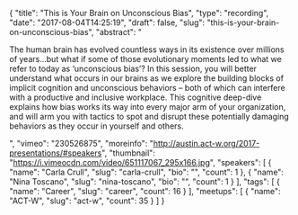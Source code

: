 {
  "title": "This is Your Brain on Unconscious Bias",
  "type": "recording",
  "date": "2017-08-04T14:25:19",
  "draft": false,
  "slug": "this-is-your-brain-on-unconscious-bias",
  "abstract": "<p>The human brain has evolved countless ways in its existence over millions of years...but what if some of those evolutionary moments led to what we refer to today as ‘unconscious bias’? In this session, you will better understand what occurs in our brains as we explore the building blocks of implicit cognition and unconscious behaviors – both of which can interfere with a productive and inclusive workplace. This cognitive deep-dive explains how bias works its way into every major arm of your organization, and will arm you with tactics to spot and disrupt these potentially damaging behaviors as they occur in yourself and others.</p>",
  "vimeo": "230526875",
  "moreinfo": "http://austin.act-w.org/2017-presentations/#speakers",
  "thumbnail": "https://i.vimeocdn.com/video/651117067_295x166.jpg",
  "speakers": [
    {
      "name": "Carla Crull",
      "slug": "carla-crull",
      "bio": "",
      "count": 1
    },
    {
      "name": "Nina Toscano",
      "slug": "nina-toscano",
      "bio": "",
      "count": 1
    }
  ],
  "tags": [
    {
      "name": "Career",
      "slug": "career",
      "count": 16
    }
  ],
  "meetups": [
    {
      "name": "ACT-W",
      "slug": "act-w",
      "count": 35
    }
  ]
}